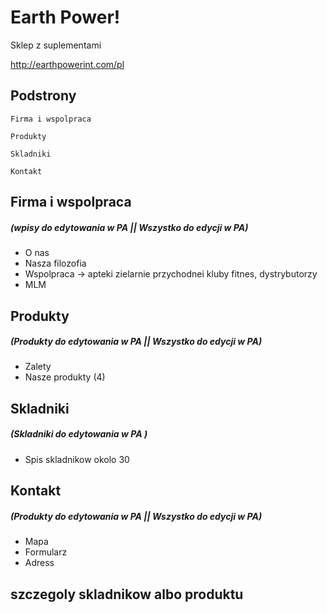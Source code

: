 # Earth Power!

Sklep z suplementami

http://earthpowerint.com/pl

## Podstrony

```
Firma i wspolpraca 
```
```
Produkty
```

```
Skladniki
```

```
Kontakt
```

## Firma i wspolpraca 
##### (wpisy do edytowania w PA || Wszystko do edycji w PA)

* O nas
* Nasza filozofia
* Wspolpraca -> apteki zielarnie przychodnei kluby fitnes, dystrybutorzy
* MLM

## Produkty
##### (Produkty do edytowania w PA || Wszystko do edycji w PA)
* Zalety
* Nasze produkty (4)


## Skladniki
##### (Skladniki do edytowania w PA )
* Spis skladnikow okolo 30 

## Kontakt
##### (Produkty do edytowania w PA || Wszystko do edycji w PA)
* Mapa
* Formularz
* Adress

## szczegoly skladnikow albo produktu 